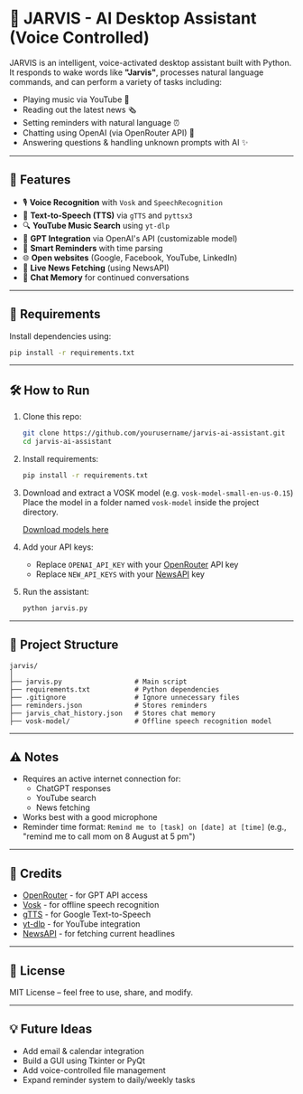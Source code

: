 # 🤖 JARVIS - AI Desktop Assistant (Voice Controlled)

JARVIS is an intelligent, voice-activated desktop assistant built with Python. It responds to wake words like **"Jarvis"**, processes natural language commands, and can perform a variety of tasks including:

- Playing music via YouTube 🎵  
- Reading out the latest news 🗞️  
- Setting reminders with natural language ⏰  
- Chatting using OpenAI (via OpenRouter API) 💬  
- Answering questions & handling unknown prompts with AI ✨

---

## 🔧 Features

- 🎙️ **Voice Recognition** with `Vosk` and `SpeechRecognition`
- 📢 **Text-to-Speech (TTS)** via `gTTS` and `pyttsx3`
- 🔍 **YouTube Music Search** using `yt-dlp`
- 🧠 **GPT Integration** via OpenAI's API (customizable model)
- 📅 **Smart Reminders** with time parsing
- 🌐 **Open websites** (Google, Facebook, YouTube, LinkedIn)
- 📰 **Live News Fetching** (using NewsAPI)
- 🧠 **Chat Memory** for continued conversations

---

## 🧠 Requirements

Install dependencies using:

```bash
pip install -r requirements.txt
```

---

## 🛠️ How to Run

1. Clone this repo:
   ```bash
   git clone https://github.com/yourusername/jarvis-ai-assistant.git
   cd jarvis-ai-assistant
   ```

2. Install requirements:
   ```bash
   pip install -r requirements.txt
   ```

3. Download and extract a VOSK model (e.g. `vosk-model-small-en-us-0.15`)  
   Place the model in a folder named `vosk-model` inside the project directory.

   [Download models here](https://alphacephei.com/vosk/models)

4. Add your API keys:
   - Replace `OPENAI_API_KEY` with your [OpenRouter](https://openrouter.ai/) API key
   - Replace `NEW_API_KEYS` with your [NewsAPI](https://newsapi.org/) key

5. Run the assistant:
   ```bash
   python jarvis.py
   ```

---

## 📁 Project Structure

```
jarvis/
│
├── jarvis.py                  # Main script
├── requirements.txt           # Python dependencies
├── .gitignore                 # Ignore unnecessary files
├── reminders.json             # Stores reminders
├── jarvis_chat_history.json   # Stores chat memory
├── vosk-model/                # Offline speech recognition model
```

---

## ⚠️ Notes

- Requires an active internet connection for:
  - ChatGPT responses
  - YouTube search
  - News fetching
- Works best with a good microphone
- Reminder time format: `Remind me to [task] on [date] at [time]` (e.g., "remind me to call mom on 8 August at 5 pm")

---

## 🚀 Credits

- [OpenRouter](https://openrouter.ai) - for GPT API access  
- [Vosk](https://alphacephei.com/vosk/) - for offline speech recognition  
- [gTTS](https://pypi.org/project/gTTS/) - for Google Text-to-Speech  
- [yt-dlp](https://github.com/yt-dlp/yt-dlp) - for YouTube integration  
- [NewsAPI](https://newsapi.org/) - for fetching current headlines

---

## 📜 License

MIT License – feel free to use, share, and modify.

---

## 💡 Future Ideas

- Add email & calendar integration  
- Build a GUI using Tkinter or PyQt  
- Add voice-controlled file management  
- Expand reminder system to daily/weekly tasks